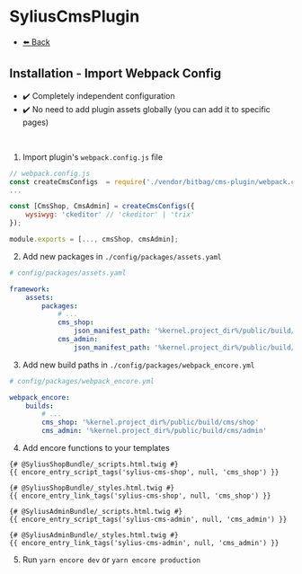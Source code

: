 # SyliusCmsPlugin

- [⬅️ Back](./installation.md)

## Installation - Import Webpack Config

- ✔️ Completely independent configuration
- ✔️ No need to add plugin assets globally (you can add it to specific pages)

<br>

1. Import plugin's `webpack.config.js` file

```js
// webpack.config.js
const createCmsConfigs  = require('./vendor/bitbag/cms-plugin/webpack.config.js)
...

const [CmsShop, CmsAdmin] = createCmsConfigs({
    wysiwyg: 'ckeditor' // 'ckeditor' | 'trix'
});

module.exports = [..., cmsShop, cmsAdmin];
```

2. Add new packages in `./config/packages/assets.yaml`

```yml
# config/packages/assets.yaml

framework:
    assets:
        packages:
            # ...
            cms_shop:
                json_manifest_path: '%kernel.project_dir%/public/build/cms/shop/manifest.json'
            cms_admin:
                json_manifest_path: '%kernel.project_dir%/public/build/cms/admin/manifest.json'
```

3. Add new build paths in `./config/packages/webpack_encore.yml`

```yml
# config/packages/webpack_encore.yml

webpack_encore:
    builds:
        # ...
        cms_shop: '%kernel.project_dir%/public/build/cms/shop'
        cms_admin: '%kernel.project_dir%/public/build/cms/admin'
```

4. Add encore functions to your templates

```twig
{# @SyliusShopBundle/_scripts.html.twig #}
{{ encore_entry_script_tags('sylius-cms-shop', null, 'cms_shop') }}

{# @SyliusShopBundle/_styles.html.twig #}
{{ encore_entry_link_tags('sylius-cms-shop', null, 'cms_shop') }}

{# @SyliusAdminBundle/_scripts.html.twig #}
{{ encore_entry_script_tags('sylius-cms-admin', null, 'cms_admin') }}

{# @SyliusAdminBundle/_styles.html.twig #}
{{ encore_entry_link_tags('sylius-cms-admin', null, 'cms_admin') }}
```

5. Run `yarn encore dev` or `yarn encore production`
